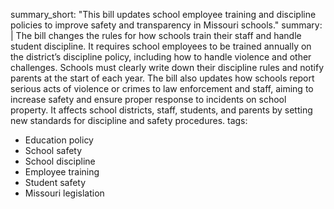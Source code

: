 summary_short: "This bill updates school employee training and discipline policies to improve safety and transparency in Missouri schools."
summary: |
  The bill changes the rules for how schools train their staff and handle student discipline. It requires school employees to be trained annually on the district’s discipline policy, including how to handle violence and other challenges. Schools must clearly write down their discipline rules and notify parents at the start of each year. The bill also updates how schools report serious acts of violence or crimes to law enforcement and staff, aiming to increase safety and ensure proper response to incidents on school property. It affects school districts, staff, students, and parents by setting new standards for discipline and safety procedures.
tags:
  - Education policy
  - School safety
  - School discipline
  - Employee training
  - Student safety
  - Missouri legislation
